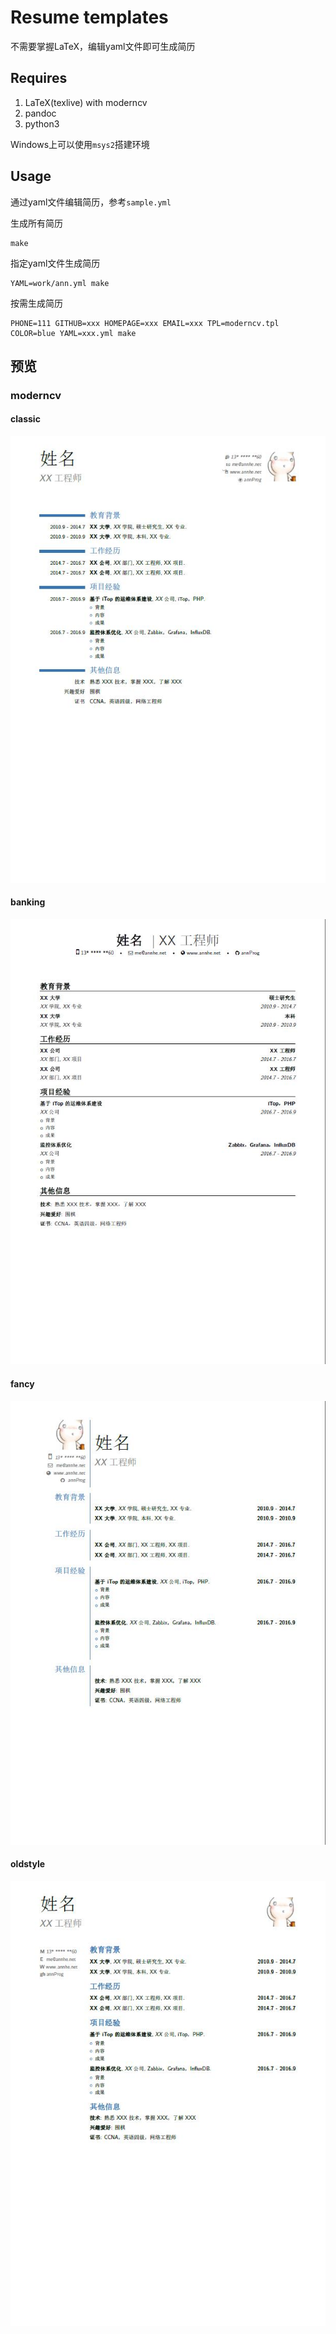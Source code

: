 # Resume templates
不需要掌握LaTeX，编辑yaml文件即可生成简历
## Requires
1. LaTeX(texlive) with moderncv
2. pandoc
3. python3

Windows上可以使用`msys2`搭建环境

## Usage
通过yaml文件编辑简历，参考`sample.yml`

生成所有简历
```
make
```

指定yaml文件生成简历
```
YAML=work/ann.yml make
```

按需生成简历
```
PHONE=111 GITHUB=xxx HOMEPAGE=xxx EMAIL=xxx TPL=moderncv.tpl COLOR=blue YAML=xxx.yml make
```

## 预览

### moderncv
#### classic
![](preview/moderncv-classic.jpg)

#### banking
![](preview/moderncv-banking.jpg)

#### fancy
![](preview/moderncv-fancy.jpg)

#### oldstyle
![](preview/moderncv-oldstyle.jpg)
